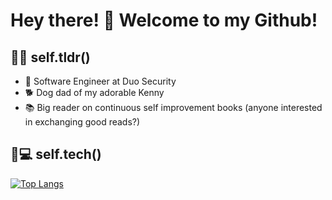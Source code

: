 # Hey there! 👋 Welcome to my Github!

## 👤💬 self.tldr()
- 💉 Software Engineer at Duo Security
- 🐕 Dog dad of my adorable Kenny
- 📚 Big reader on continuous self improvement books (anyone interested in exchanging good reads?)

## 👤💻 self.tech()
[![Top Langs](https://github-readme-stats.vercel.app/api/top-langs/?username=BenWong1097&layout=compact&theme=merko)](https://github.com/BenWong1097)
